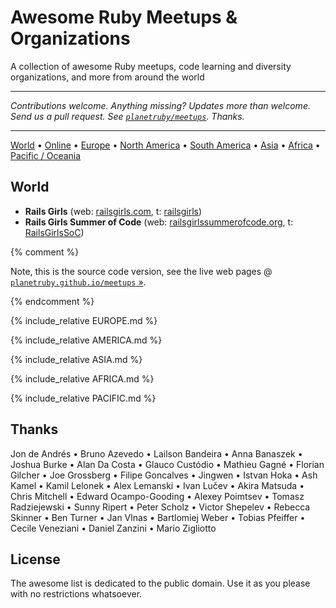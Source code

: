 # Awesome Ruby Meetups & Organizations

A collection of awesome Ruby meetups, code learning and diversity organizations, and more
from around the world


---

_Contributions welcome. Anything missing? Updates more than welcome. Send us a pull request. See [`planetruby/meetups`](https://github.com/planetruby/meetups). Thanks._

---




[World](#world) • [Online](#online) • [Europe](#europe) • [North America](#north-america) •
[South America](#south-america) • [Asia](#asia) • [Africa](#africa) • [Pacific / Oceania](#pacific--oceania)


## World

- **Rails Girls** (web: [railsgirls.com](http://railsgirls.com), t: [railsgirls](https://twitter.com/railsgirls))
- **Rails Girls Summer of Code** (web: [railsgirlssummerofcode.org](http://railsgirlssummerofcode.org), t: [RailsGirlsSoC](https://twitter.com/RailsGirlsSoC))

<!-- new list for not by non-profits -->

{% comment %}

Note, this is the source code version, see the live web pages @ [`planetruby.github.io/meetups` »](https://planetruby.github.io/meetups).

{% endcomment %}


{% include_relative EUROPE.md %}

{% include_relative AMERICA.md %}

{% include_relative ASIA.md %}

{% include_relative AFRICA.md %}

{% include_relative PACIFIC.md %}



## Thanks

Jon de Andrés • Bruno Azevedo • Lailson Bandeira • Anna Banaszek • Joshua Burke • Alan Da Costa • Glauco Custódio • Mathieu Gagné • Florian Gilcher • Joe Grossberg • Filipe Goncalves • Jingwen • Istvan Hoka • Ash Kamel • Kamil Lelonek • Alex Lemanski • Ivan Lučev • Akira Matsuda • Chris Mitchell • Edward Ocampo-Gooding • Alexey Poimtsev • Tomasz Radziejewski • Sunny Ripert • Peter Scholz • Victor Shepelev • Rebecca Skinner • Ben Turner • Jan Vlnas • Bartlomiej Weber • Tobias Pfeiffer • Cecile Veneziani • Daniel Zanzini • Mario Zigliotto


## License

The awesome list is dedicated to the public domain. Use it as you please with no restrictions whatsoever.
